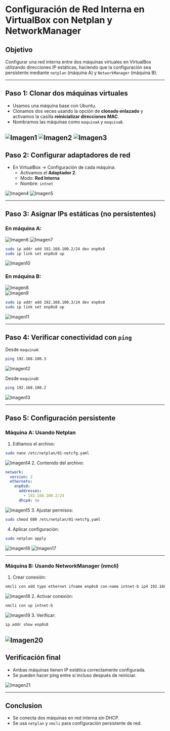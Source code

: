 
#  Configuración de Red Interna en VirtualBox con Netplan y NetworkManager

## Objetivo

Configurar una red interna entre dos máquinas virtuales en VirtualBox utilizando direcciones IP estáticas, haciendo que la configuración sea persistente mediante `netplan` (máquina A) y `NetworkManager` (máquina B).

---

##  Paso 1: Clonar dos máquinas virtuales

- Usamos una máquina base con Ubuntu.
- Clonamos dos veces usando la opción de **clonado enlazado** y activamos la casilla **reinicializar direcciones MAC**.
- Nombramos las máquinas como `maquinaA` y `maquinaB`.

![Imagen1](./Imagenes/1ClonacionA.png)
![Imagen2](./Imagenes/3ClonacionB.png)
![Imagen3](./Imagenes/2clonacionEnlaceA.png)
---

## Paso 2: Configurar adaptadores de red

- En VirtualBox → Configuración de cada máquina:
  - Activamos el **Adaptador 2**.
  - Modo: **Red Interna**
  - Nombre: `intnet`

![Imagen4](./Imagenes/4adaptador2deA.png)
![Imagen5](./Imagenes/5adaptador2deB.png)

---

## Paso 3: Asignar IPs estáticas (no persistentes)

### En máquina A:
![Imagen6](./Imagenes/6ConexionA.png)
![Imagen7](./Imagenes/7rootA.png)

```bash
sudo ip addr add 192.168.100.2/24 dev enp0s8
sudo ip link set enp0s8 up
```
![Imagen10](./Imagenes/10SegundaIPA.png)

### En máquina B:
![Imagen8](./Imagenes/8ConexionB.png)
</br>
![Imagen9](./Imagenes/9rootB.png)
```bash
sudo ip addr add 192.168.100.3/24 dev enp0s8
sudo ip link set enp0s8 up
```
![Imagen11](./Imagenes/11terceraIPB.png)

---

##  Paso 4: Verificar conectividad con `ping`

Desde `maquinaA`:
```bash
ping 192.168.100.3
```
![Imagen12](./Imagenes/12PingDesdeA.png)

Desde `maquinaB`:
```bash
ping 192.168.100.2
```
![Imagen13](./Imagenes/13PingDesdeB.png)

---

##  Paso 5: Configuración persistente

###  Máquina A: Usando **Netplan**

1. Editamos el archivo:
```bash
sudo nano /etc/netplan/01-netcfg.yaml
```
![Imagen14](./Imagenes/14NetplanEdicionFichero.png)
2. Contenido del archivo:
```yaml
network:
  version: 2
  ethernets:
    enp0s8:
      addresses:
        - 192.168.100.2/24
      dhcp4: no
```
![Imagen15](./Imagenes/15EscrituraFicheroNetplan.png)
3. Ajustar permisos:
```bash
sudo chmod 600 /etc/netplan/01-netcfg.yaml
```

4. Aplicar configuración:
```bash
sudo netplan apply
```
![Imagen16](./Imagenes/16RestriccionPermisosNetplanYAplicamos.png)
![Imagen17](./Imagenes/17ComprobacionIpA.png)

---

###  Máquina B: Usando **NetworkManager (nmcli)**

1. Crear conexión:
```bash
nmcli con add type ethernet ifname enp0s8 con-name intnet-b ip4 192.168.100.3/24
```
![Imagen18](./Imagenes/18CreamosConexionB.png)
2. Activar conexión:
```bash
nmcli con up intnet-b
```
![Imagen19](./Imagenes/19ActivosConexion.png)
3. Verificar:
```bash
ip addr show enp0s8
```
![Imagen20](./Imagenes/20Comprobamos.png)
---

##  Verificación final

- Ambas máquinas tienen IP estática correctamente configurada.
- Se pueden hacer ping entre sí incluso después de reiniciar.

![Imagen21](./Imagenes/21hacemosPingHaciaA.png)

---

## Conclusion

- Se conecta dos máquinas en red interna sin DHCP.
- Se usa `netplan` y `nmcli` para configuración persistente de red.
